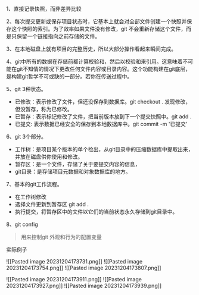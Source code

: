 1、直接记录快照，而非差异比较

2、每次提交更新或保存项目状态时，它基本上就会对全部文件创建一个快照并保存这个快照的索引。为了效率如果文件没有修改，git 不会重新存储这个文件，而是只保留一个链接指向之前存储的文件。

3、在本地磁盘上就有项目的完整历史，所以大部分操作看起来瞬间完成。

4、git中所有的数据在存储前都计算校验和，然后以校验和来引用。这意味着不可能在git不知情的情况下更改任何文件内容或目录内容。这个功能构建在git底层，是构建git哲学不可或缺的一部分。若你在传送过程中。

5、git 3种状态。

- 已修改：表示修改了文件，但还没保存到数据库。git checkout . 发现修改，但没暂存，称为已修改。
- 已暂存：表示标记修改了文件，把当前版本放到下一个提交快照中。git add .
- 已提交:  表示数据已经安全的保存到本地数据库中。git commit -m '已提交'

6、git 3个部分。

- 工作树：是项目某个版本的单个检出，从git目录中的压缩数据库中提取出来，并放在磁盘供你使用和修改。
- 暂存区：是一个文件，存储了关于要提交内容的信息，
- git目录：是存储项目元数据和对象数据库的地方。

7、基本的git工作流程。

- 在工作树修改
- 选择文件更新到暂存区 git add .
- 执行提交，将暂存区中的文件以它们的当前状态永久存储到git目录中。

8、git config

> 用来控制git 外观和行为的配置变量

实际例子

![[Pasted image 20231204173731.png]]
![[Pasted image 20231204173754.png]]
![[Pasted image 20231204173807.png]]

![[Pasted image 20231204173911.png]]
![[Pasted image 20231204173927.png]]
![[Pasted image 20231204173939.png]]
